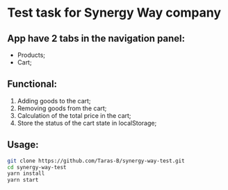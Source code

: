 # **Test task for Synergy Way company**

## App have 2 tabs in the navigation panel:

- Products;
- Cart;

## Functional:

1. Adding goods to the cart;
2. Removing goods from the cart;
3. Calculation of the total price in the cart;
4. Store the status of the cart state in localStorage;

## **Usage**:

```sh
git clone https://github.com/Taras-B/synergy-way-test.git
cd synergy-way-test
yarn install
yarn start
```
